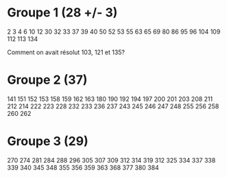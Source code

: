 # Groupe 1 (28 +/- 3)
2 3 4 6 10 12 30 32 33 37 39 40 50 52 53 55 63 65 69 80 86 95 96 104 109 112 113 134

Comment on avait résolut 103, 121 et 135?


# Groupe 2 (37)
141 151 152 153 158 159 162 163 180 190 192 194 197 200 201 203 208 211 212 214 222 223 228 232 233 236 237 243 245 246 247 248 255 256 258 260 262

# Groupe 3 (29)
 270 274 281 284 288 296 305 307 309 312 314 319 312 325 334 337 338 339 340 345 348 355 356 359 363 368 377 380 384 
